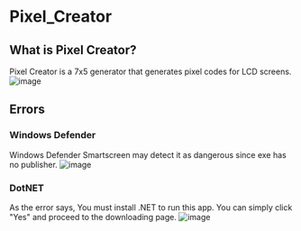 # Pixel_Creator
## What is Pixel Creator?
Pixel Creator is a 7x5 generator that generates pixel codes for LCD screens.
![image](https://github.com/Jupkobe/Pixel_Creator/assets/84783072/4b8f8956-5a71-4934-9286-cbb67e5acabb)

## Errors
### Windows Defender
Windows Defender Smartscreen may detect it as dangerous since exe has no publisher. 
![image](https://github.com/Jupkobe/Pixel_Creator/assets/84783072/272314c0-1ca0-40ed-b970-f565664bcf21)

### DotNET
As the error says, You must install .NET to run this app. You can simply click "Yes" and proceed to the downloading page.
![image](https://github.com/Jupkobe/Pixel_Creator/assets/84783072/adfcdeff-5c9e-4c21-b346-fb5790bae5f0)

